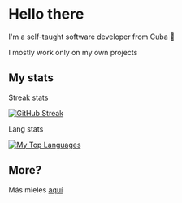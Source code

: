 # Hello there

I'm a self-taught software developer from Cuba 👋

I mostly work only on my own projects

## My stats

Streak stats

[![GitHub Streak](http://github-readme-streak-stats.herokuapp.com?user=carlos-a-g-h&theme=dark&background=000000)](https://git.io/streak-stats)

Lang stats

[![My Top Languages](https://github-readme-stats.vercel.app/api/top-langs/?username=carlos-a-g-h&layout=compact&theme=vision-friendly-dark)](https://github.com/anuraghazra/github-readme-stats)

## More?

Más mieles [aquí](https://gist.github.com/carlos-a-g-h)
